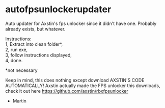 # autofpsunlockerupdater
 
Auto updater for Axstin's fps unlocker since it didn't have one. 
Probably already exists, but whatever. 

Instructions:  
1, Extract into clean folder*,   
2, run exe,  
3, follow instructions displayed,  
4, done.  

*not necessary

Keep in mind, this does nothing except download AXSTIN'S CODE AUTOMATICALLY!
Axstin actually made the FPS unlocker this downloads, check it out here https://github.com/axstin/rbxfpsunlocker 

- Martin
